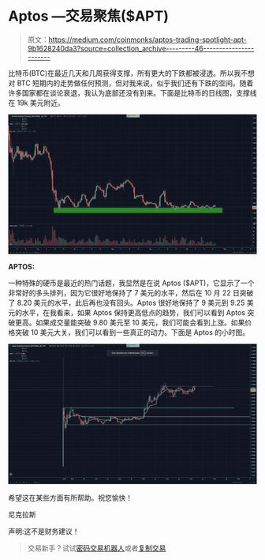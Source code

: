 # Aptos —交易聚焦($APT)

> 原文：<https://medium.com/coinmonks/aptos-trading-spotlight-apt-9b1628240da3?source=collection_archive---------46----------------------->

比特币(BTC)在最近几天和几周获得支撑，所有更大的下跌都被浸透。所以我不想对 BTC 短期内的走势做任何预测，但对我来说，似乎我们还有下跌的空间。随着许多国家都在谈论衰退，我认为底部还没有到来。下面是比特币的日线图，支撑线在 19k 美元附近。

![](img/01028919acefbf5faf72b33207ac32f1.png)

**APTOS:**

一种特殊的硬币是最近的热门话题，我显然是在说 Aptos ($APT)，它显示了一个非常好的多头排列，因为它很好地保持了 7 美元的水平，然后在 10 月 22 日突破了 8.20 美元的水平，此后再也没有回头。Aptos 很好地保持了 9 美元到 9.25 美元的水平，在我看来，如果 Aptos 保持更高低点的趋势，我们可以看到 Aptos 突破更高。如果成交量能突破 9.80 美元至 10 美元，我们可能会看到上涨。如果价格突破 10 美元大关，我们可以看到一些真正的动力。下面是 Aptos 的小时图。

![](img/85ca14100c6ef5bad67e91f5ed5b3075.png)

希望这在某些方面有所帮助。祝您愉快！

尼克拉斯

声明:这不是财务建议！

> 交易新手？试试[密码交易机器人](/coinmonks/crypto-trading-bot-c2ffce8acb2a)或者[复制交易](/coinmonks/top-10-crypto-copy-trading-platforms-for-beginners-d0c37c7d698c)